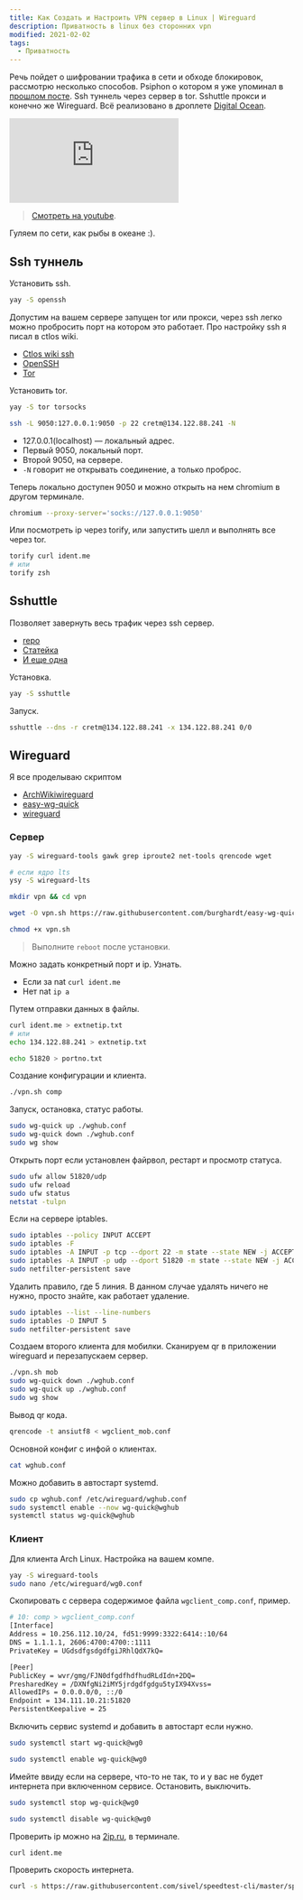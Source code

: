 ```yaml
---
title: Как Создать и Настроить VPN сервер в Linux | Wireguard
description: Приватность в linux без сторонних vpn
modified: 2021-02-02
tags:
  - Приватность
---
```


Речь пойдет о шифровании трафика в сети и обходе блокировок, рассмотрю несколько способов. Psiphon о котором я уже упоминал в [прошлом посте](/psiphon/). Ssh туннель через сервер в tor. Sshuttle прокси и конечно же Wireguard. Всё реализовано в дроплете [Digital Ocean](https://m.do.co/c/49c4dbf3d0ca).

<div class="embed">
  <iframe src="https://www.youtube.com/embed/4FmWp04auX4" frameborder="0" allowfullscreen></iframe>
</div>

> [Смотреть на youtube](https://www.youtube.com/watch?v=4FmWp04auX4).

Гуляем по сети, как рыбы в океане :).

## Ssh туннель

Установить ssh.

```bash
yay -S openssh
```

Допустим на вашем сервере запущен tor или прокси, через ssh легко можно пробросить порт на котором это работает. Про настройку ssh я писал в ctlos wiki.

- [Ctlos wiki ssh](https://ctlos.github.io/wiki/config/ssh/)
- [OpenSSH](https://wiki.archlinux.org/index.php/OpenSSH)
- [Tor](https://wiki.archlinux.org/index.php/tor)

Установить tor.

```bash
yay -S tor torsocks
```

```bash
ssh -L 9050:127.0.0.1:9050 -p 22 cretm@134.122.88.241 -N
```

- 127.0.0.1(localhost) — локальный адрес.
- Первый 9050, локальный порт.
- Второй 9050, на сервере.
- `-N` говорит не открывать соединение, а только проброс.

Теперь локально доступен 9050 и можно открыть на нем chromium в другом терминале.

```bash
chromium --proxy-server='socks://127.0.0.1:9050'
```

Или посмотреть ip через torify, или запустить шелл и выполнять все через tor.

```bash
torify curl ident.me
# или
torify zsh
```

## Sshuttle

Позволяет завернуть весь трафик через ssh сервер.

- [repo](https://github.com/sshuttle/sshuttle)
- [Статейка](https://habr.com/ru/post/318694/)
- [И еще одна](https://eax.me/sshuttle/)

Установка.

```bash
yay -S sshuttle
```

Запуск.

```bash
sshuttle --dns -r cretm@134.122.88.241 -x 134.122.88.241 0/0
```

## Wireguard

Я все проделываю скриптом

- [ArchWikiwireguard](https://wiki.archlinux.org/index.php/WireGuard)
- [easy-wg-quick](https://github.com/burghardt/easy-wg-quick)
- [wireguard](https://www.wireguard.com/quickstart/)

### Сервер

```bash
yay -S wireguard-tools gawk grep iproute2 net-tools qrencode wget

# если ядро lts
ysy -S wireguard-lts

mkdir vpn && cd vpn

wget -O vpn.sh https://raw.githubusercontent.com/burghardt/easy-wg-quick/master/easy-wg-quick

chmod +x vpn.sh
```

> Выполните `reboot` после установки.

Можно задать конкретный порт и ip. Узнать.

- Если за nat `curl ident.me`
- Нет nat `ip a`

Путем отправки данных в файлы.

```bash
curl ident.me > extnetip.txt
# или
echo 134.122.88.241 > extnetip.txt

echo 51820 > portno.txt
```

Создание конфигурации и клиента.

```bash
./vpn.sh comp
```

Запуск, остановка, статус работы.

```bash
sudo wg-quick up ./wghub.conf
sudo wg-quick down ./wghub.conf
sudo wg show
```

Открыть порт если установлен файрвол, рестарт и просмотр статуса.

```bash
sudo ufw allow 51820/udp
sudo ufw reload
sudo ufw status
netstat -tulpn
```

Если на сервере iptables.

```bash
sudo iptables --policy INPUT ACCEPT
sudo iptables -F
sudo iptables -A INPUT -p tcp --dport 22 -m state --state NEW -j ACCEPT
sudo iptables -A INPUT -p udp --dport 51820 -m state --state NEW -j ACCEPT
sudo netfilter-persistent save
```

Удалить правило, где 5 линия. В данном случае удалять ничего не нужно, просто знайте, как работает удаление.

```bash
sudo iptables --list --line-numbers
sudo iptables -D INPUT 5
sudo netfilter-persistent save
```

Создаем второго клиента для мобилки. Сканируем qr в приложении wireguard и перезапускаем сервер.

```bash
./vpn.sh mob
sudo wg-quick down ./wghub.conf
sudo wg-quick up ./wghub.conf
sudo wg show
```

Вывод qr кода.

```bash
qrencode -t ansiutf8 < wgclient_mob.conf
```

Основной конфиг с инфой о клиентах.

```bash
cat wghub.conf
```

Можно добавить в автостарт systemd.

```bash
sudo cp wghub.conf /etc/wireguard/wghub.conf
sudo systemctl enable --now wg-quick@wghub
systemctl status wg-quick@wghub
```

### Клиент

Для клиента Arch Linux. Настройка на вашем компе.

```bash
yay -S wireguard-tools
sudo nano /etc/wireguard/wg0.conf
```

Скопировать с сервера содержимое файла `wgclient_comp.conf`, пример.

```bash
# 10: comp > wgclient_comp.conf
[Interface]
Address = 10.256.112.10/24, fd51:9999:3322:6414::10/64
DNS = 1.1.1.1, 2606:4700:4700::1111
PrivateKey = UGdsdfgsdgdfgiJRhlQdX7kQ=

[Peer]
PublicKey = wvr/gmg/FJN0dfgdfhdfhudRLdIdn+2DQ=
PresharedKey = /DXNfgNi2iMY5jrdgdfgdgu5tyIX94Xvss=
AllowedIPs = 0.0.0.0/0, ::/0
Endpoint = 134.111.10.21:51820
PersistentKeepalive = 25
```

Включить сервис systemd и добавить в автостарт если нужно.

```bash
sudo systemctl start wg-quick@wg0

sudo systemctl enable wg-quick@wg0
```

Имейте ввиду если на сервере, что-то не так, то и у вас не будет интернета при включенном сервисе. Остановить, выключить.

```bash
sudo systemctl stop wg-quick@wg0

sudo systemctl disable wg-quick@wg0
```

Проверить ip можно на [2ip.ru](2ip.ru), в терминале.

```bash
curl ident.me
```

Проверить скорость интернета.

```bash
curl -s https://raw.githubusercontent.com/sivel/speedtest-cli/master/speedtest.py | python -
```
